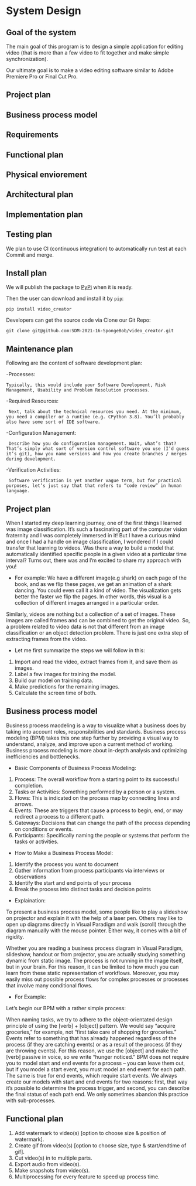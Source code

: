 # System Design

## Goal of the system

The main goal of this program is to design a simple application for editing video (that is more than a few video to fit together and make simple synchronization).

Our ultimate goal is to make a video editing software similar to Adobe Premiere Pro or Final Cut Pro.

## Project plan

## Business process model

## Requirements

## Functional plan

## Physical enviorement

## Architectural plan

## Implementation plan

## Testing plan

We plan to use CI (continuous integration) to automatically run test at each Commit and merge.

## Install plan

We will publish the package to [PyPi](https://pypi.org/) when it is ready.

Then the user can download and install it by `pip`:

```shell
pip install video_creator
```

Developers can get the source code via Clone our Git Repo:

```shell
git clone git@github.com:SDM-2021-16-SpongeBob/video_creator.git
```

## Maintenance plan
 Following are the content of software development plan:

 -Processes:

    Typically, this would include your Software Development, Risk Management, Usability and Problem Resolution processes.

 -Required Resources:   
    
     Next, talk about the technical resources you need. At the minimum, you need a compiler or a runtime (e.g. CPython 3.8). You’ll probably also have some sort of IDE software.

 -Configuration Management:

     Describe how you do configuration management. Wait, what’s that? That’s simply what sort of version control software you use (I’d guess it’s git), how you name versions and how you create branches / merges during development.   

 -Verification Activities: 

     Software verification is yet another vague term, but for practical purposes, let’s just say that that refers to “code review” in human language.

## Project plan
 
When I started my deep learning journey, one of the first things I learned was image classification. It’s such a fascinating part of the computer vision fraternity 
and I was completely immersed in it! But I have a curious mind and once I had a handle on image classification, I wondered if I could transfer that learning to videos.
Was there a way to build a model that automatically identified specific people in a given video at a particular time interval? Turns out, there was and I’m excited to share my approach with you!

- For example: 
We have a different image(e.g shark) on each page of the book, and as we flip these pages, we get an animation of a shark dancing. You could even call it a kind of video. The visualization gets better the faster we flip the pages. In other words, this visual is a collection of different images arranged in a particular order.

Similarly, videos are nothing but a collection of a set of images. These images are called frames and can be combined to get the original video. So, a problem related to video data is not that different from an image classification or an object detection problem. There is just one extra step of extracting frames from the video.

- Let me first summarize the steps we will follow in this:

1. Import and read the video, extract frames from it, and save them as images.
2. Label a few images for training the model.
3. Build our model on training data.
4. Make predictions for the remaining images.
5. Calculate the screen time of both. 

## Business process model

Business process maodeling is a way to visualize what a business does by taking into account roles, responsibilities and standards. Business process modeling (BPM) takes this one step further by providing a visual way to understand, analyze, and improve upon a current method of working. Business process modeling is more about in-depth analysis and optimizing inefficiencies and bottlenecks.

- Basic Components of Business Process Modeling:

1. Process:  The overall workflow from a starting point to its successful completion.
2. Tasks or Activities: Something performed by a person or a system.
3. Flows: This is indicated on the process map by connecting lines and arrows.
4. Events: These are triggers that cause a process to begin, end, or may redirect a process to a different path.
5. Gateways: Decisions that can change the path of the process depending on conditions or events.
6. Participants: Specifically naming the people or systems that perform the tasks or activities.

- How to Make a Business Process Model:

1. Identify the process you want to document
2. Gather information from process participants via interviews or observations
3. Identify the start and end points of your process
4. Break the process into distinct tasks and decision points

- Explaination:

To present a business process model, some people like to play a slideshow on projector and explain it with the help of a laser pen. 
Others may like to open up diagrams directly in Visual Paradigm and walk (scroll) through the diagram manually with the mouse pointer. 
Either way, it comes with a bit of rigidity.

Whether you are reading a business process diagram in Visual Paradigm, slideshow, handout or from projector, you are actually studying something dynamic from static image. The process is not running in the image itself, but in your brain. For this reason, it can be limited to how much you can learn from these static representation of workflows. Moreover, you may easily miss out possible process flows for complex processes or processes that involve many conditional flows.

- For Example:

Let’s begin our BPM with a rather simple process:

When naming tasks, we try to adhere to the object-orientated design principle of using the [verb] + [object] pattern. We would say “acquire groceries,” for example, not “first take care of shopping for groceries.”
Events refer to something that has already happened regardless of the process (if they are catching events) or as a result of the process (if they are throwing events). For this reason, we use the [object] and make the [verb] passive in voice, so we write “hunger noticed.” BPM does not require you to model start and end events for a process – you can leave them out, but if you model a start event, you must model an end event for each path. The same is true for end events, which require start events. We always create our models with start and end events for two reasons: first, that way it’s possible to determine the process trigger, and second, you can describe the final status of each path end. We only sometimes abandon this practice with sub-processes.

## Functional plan

1. Add watermark to video(s) [option to choose size & position of watermark].
2. Create gif from video(s) [option to choose size, type & start/endtime of gif].
3. Cut video(s) in to multiple parts.
4. Export audio from video(s).
5. Make snapshots from video(s).
6. Multiprocessing for every feature to speed up process time.





